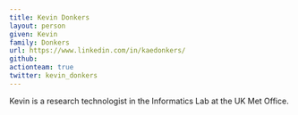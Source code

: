```yaml
---
title: Kevin Donkers
layout: person
given: Kevin
family: Donkers
url: https://www.linkedin.com/in/kaedonkers/
github: 
actionteam: true
twitter: kevin_donkers
---
```


Kevin is a research technologist in the Informatics Lab at the UK Met Office.

